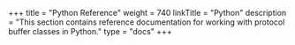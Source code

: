 +++
title = "Python Reference"
weight = 740
linkTitle = "Python"
description = "This section contains reference documentation for working with protocol buffer classes in Python."
type = "docs"
+++
